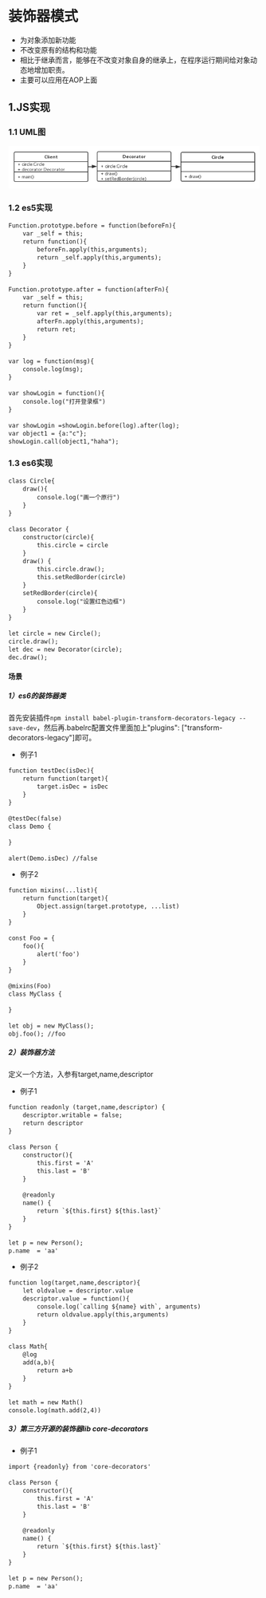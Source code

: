 # 装饰器模式

* 为对象添加新功能
* 不改变原有的结构和功能
* 相比于继承而言，能够在不改变对象自身的继承上，在程序运行期间给对象动态地增加职责。
* 主要可以应用在AOP上面

## 1.JS实现

### 1.1 UML图

![](/assets/decorator/import1.png)

### 1.2 es5实现

```
Function.prototype.before = function(beforeFn){
    var _self = this;
    return function(){
        beforeFn.apply(this,arguments);
        return _self.apply(this,arguments);
    }
}

Function.prototype.after = function(afterFn){
    var _self = this;
    return function(){
        var ret = _self.apply(this,arguments);
        afterFn.apply(this,arguments);
        return ret;
    }
}

var log = function(msg){
    console.log(msg);
}

var showLogin = function(){
    console.log("打开登录框")
}

var showLogin =showLogin.before(log).after(log);
var object1 = {a:"c"};
showLogin.call(object1,"haha");
```

### 1.3 es6实现

```
class Circle{
    draw(){
        console.log("画一个原行")
    }
}

class Decorator {
    constructor(circle){
        this.circle = circle
    }
    draw() {
        this.circle.draw();
        this.setRedBorder(circle)
    }
    setRedBorder(circle){
        console.log("设置红色边框")
    }
}

let circle = new Circle();
circle.draw();
let dec = new Decorator(circle);
dec.draw();
```

#### 场景
##### 1）es6的装饰器类

首先安装插件`npm install babel-plugin-transform-decorators-legacy --save-dev`，然后再.babelrc配置文件里面加上"plugins": ["transform-decorators-legacy"]即可。

* 例子1

```
function testDec(isDec){
    return function(target){
        target.isDec = isDec
    }
}

@testDec(false)
class Demo {

}

alert(Demo.isDec) //false
```

* 例子2

```
function mixins(...list){
    return function(target){
        Object.assign(target.prototype, ...list)
    }
}

const Foo = {
    foo(){
        alert('foo')
    }
}

@mixins(Foo)
class MyClass {

}

let obj = new MyClass();
obj.foo(); //foo
```

##### 2）装饰器方法

定义一个方法，入参有target,name,descriptor

* 例子1

```
function readonly (target,name,descriptor) {
    descriptor.writable = false;
    return descriptor
}

class Person {
    constructor(){
        this.first = 'A'
        this.last = 'B'
    }

    @readonly
    name() {
        return `${this.first} ${this.last}`
    }
}

let p = new Person();
p.name  = 'aa'

```

* 例子2

```
function log(target,name,descriptor){
    let oldvalue = descriptor.value
    descriptor.value = function(){
        console.log(`calling ${name} with`, arguments)
        return oldvalue.apply(this,arguments)
    }
}

class Math{
    @log
    add(a,b){
        return a+b
    }
}

let math = new Math()
console.log(math.add(2,4))
```

##### 3）第三方开源的装饰器lib core-decorators

* 例子1

```
import {readonly} from 'core-decorators'

class Person {
    constructor(){
        this.first = 'A'
        this.last = 'B'
    }

    @readonly
    name() {
        return `${this.first} ${this.last}`
    }
}

let p = new Person();
p.name  = 'aa'

```


